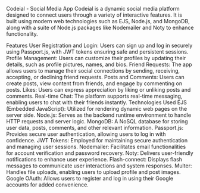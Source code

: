 Codeial - Social Media App
Codeial is a dynamic social media platform designed to connect users through a variety of interactive features. It is built using modern web technologies such as EJS, Node.js, and MongoDB, along with a suite of Node.js packages like Nodemailer and Noty to enhance functionality.

Features
User Registration and Login: Users can sign up and log in securely using Passport.js, with JWT tokens ensuring safe and persistent sessions.
Profile Management: Users can customize their profiles by updating their details, such as profile pictures, names, and bios.
Friend Requests: The app allows users to manage their social connections by sending, receiving, accepting, or declining friend requests.
Posts and Comments: Users can create posts, view content from friends, and engage by commenting on posts.
Likes: Users can express appreciation by liking or unliking posts and comments.
Real-time Chat: The platform supports real-time messaging, enabling users to chat with their friends instantly.
Technologies Used
EJS (Embedded JavaScript): Utilized for rendering dynamic web pages on the server side.
Node.js: Serves as the backend runtime environment to handle HTTP requests and server logic.
MongoDB: A NoSQL database for storing user data, posts, comments, and other relevant information.
Passport.js: Provides secure user authentication, allowing users to log in with confidence.
JWT Tokens: Employed for maintaining secure authentication and managing user sessions.
Nodemailer: Facilitates email functionalities for account verification and password recovery.
Noty: Delivers user-friendly notifications to enhance user experience.
Flash-connect: Displays flash messages to communicate user interactions and system responses.
Multer: Handles file uploads, enabling users to upload profile and post images.
Google OAuth: Allows users to register and log in using their Google accounts for added convenience.
